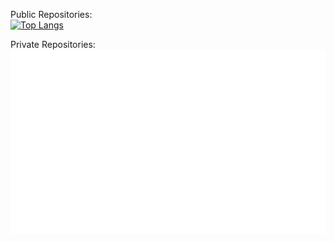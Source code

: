 Public Repositories:
<br />
[![Top Langs](https://github-readme-stats.vercel.app/api/top-langs/?username=chrisjonesonline&layout=compact)](https://github.com/anuraghazra/github-readme-stats)

Private Repositories:
<br />
![](https://raw.githubusercontent.com/chrisjonesonline/github-stats/master/generated/languages.svg)
